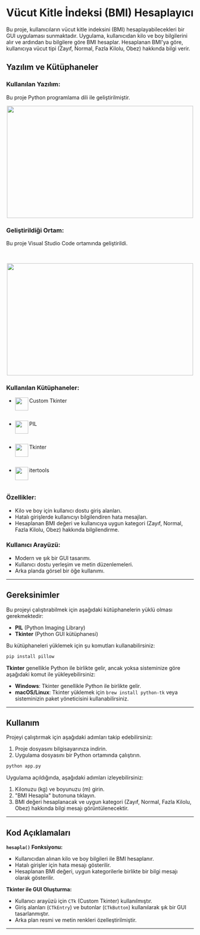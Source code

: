 


# Vücut Kitle İndeksi (BMI) Hesaplayıcı

Bu proje, kullanıcıların vücut kitle indeksini (BMI) hesaplayabilecekleri bir GUI uygulaması sunmaktadır. Uygulama, kullanıcıdan kilo ve boy bilgilerini alır ve ardından bu bilgilere göre BMI hesaplar. Hesaplanan BMI'ya göre, kullanıcıya vücut tipi (Zayıf, Normal, Fazla Kilolu, Obez) hakkında bilgi verir. 

## Yazılım ve Kütüphaneler

### Kullanılan Yazılım:

Bu proje Python programlama dili ile geliştirilmiştir.
<br>
<p align="center"> <img src="https://images-wixmp-ed30a86b8c4ca887773594c2.wixmp.com/f/da9f8649-8d19-4c2b-b05a-d90030b5379a/dgvsjw9-cf0faf00-135d-4ddf-9aae-e804f3a03dff.gif?token=eyJ0eXAiOiJKV1QiLCJhbGciOiJIUzI1NiJ9.eyJzdWIiOiJ1cm46YXBwOjdlMGQxODg5ODIyNjQzNzNhNWYwZDQxNWVhMGQyNmUwIiwiaXNzIjoidXJuOmFwcDo3ZTBkMTg4OTgyMjY0MzczYTVmMGQ0MTVlYTBkMjZlMCIsIm9iaiI6W1t7InBhdGgiOiJcL2ZcL2RhOWY4NjQ5LThkMTktNGMyYi1iMDVhLWQ5MDAzMGI1Mzc5YVwvZGd2c2p3OS1jZjBmYWYwMC0xMzVkLTRkZGYtOWFhZS1lODA0ZjNhMDNkZmYuZ2lmIn1dXSwiYXVkIjpbInVybjpzZXJ2aWNlOmZpbGUuZG93bmxvYWQiXX0.f7QVqCLwSK2Jh_p_riqNrx4qT-WE2V9H8OTmykPyd4Y" width=500, height=300></p>

### Geliştirildiği Ortam:



Bu proje Visual Studio Code ortamında geliştirildi.

<br>
<p align="center"> <img src="https://www.jeffedmondson.dev/content/images/2023/07/vscode.png" width=500, height=300></p>


### Kullanılan Kütüphaneler:


- Custom Tkinter <img src="https://styles.redditmedia.com/t5_8tx64t/styles/communityIcon_kbz7e49k7obb1.png" width="35" align="left">
<br>


- PIL<img src="https://python-pillow.github.io/assets/images/pillow-logo-248x250.png" width="35" align="left">
<br>

- Tkinter <img src="https://blogger.googleusercontent.com/img/b/R29vZ2xl/AVvXsEiI0t0Y9CTxpGbvzomIpNd5bb4e-8lny0qrPJLBygCDMTNroCdk7FH9icIGwHPO7-SdPYBZWnvs7-I7aSf1F03kmFlFsCMdKNBMFd7B8_VGkxMQgKYhYHXJy76TxjdJERo_tNuoxkn3QgU/s200/tkinter-pluma.png" width="35" align="left">
<br>

- itertools <img src="https://mblogthumb-phinf.pstatic.net/MjAyMjA5MjFfMjAy/MDAxNjYzNzQ1MDYyMjcx.z7s3EiUTtxU1b2QJKhm5vb-hjrnY0GEhbXBaM0T8JXwg.UVRvOE9qXushbX1qU73LYz7JTHSCsz7LWbRoknhKQM4g.PNG.dldudcks1779/Python.png?type=w800" width="35" align="left">
<br>




### Özellikler:
- Kilo ve boy için kullanıcı dostu giriş alanları.
- Hatalı girişlerde kullanıcıyı bilgilendiren hata mesajları.
- Hesaplanan BMI değeri ve kullanıcıya uygun kategori (Zayıf, Normal, Fazla Kilolu, Obez) hakkında bilgilendirme.

### Kullanıcı Arayüzü:
- Modern ve şık bir GUI tasarımı.
- Kullanıcı dostu yerleşim ve metin düzenlemeleri.
- Arka planda görsel bir öğe kullanımı.

---

## Gereksinimler

Bu projeyi çalıştırabilmek için aşağıdaki kütüphanelerin yüklü olması gerekmektedir:

- **PIL** (Python Imaging Library)
- **Tkinter** (Python GUI kütüphanesi)

Bu kütüphaneleri yüklemek için şu komutları kullanabilirsiniz:

```bash
pip install pillow
```

**Tkinter** genellikle Python ile birlikte gelir, ancak yoksa sisteminize göre aşağıdaki komut ile yükleyebilirsiniz:

- **Windows**: Tkinter genellikle Python ile birlikte gelir.
- **macOS/Linux**: Tkinter yüklemek için `brew install python-tk` veya sisteminizin paket yöneticisini kullanabilirsiniz.

---

## Kullanım

Projeyi çalıştırmak için aşağıdaki adımları takip edebilirsiniz:

1. Proje dosyasını bilgisayarınıza indirin.
2. Uygulama dosyasını bir Python ortamında çalıştırın.

```bash
python app.py
```

Uygulama açıldığında, aşağıdaki adımları izleyebilirsiniz:

1. Kilonuzu (kg) ve boyunuzu (m) girin.
2. "BMI Hesapla" butonuna tıklayın.
3. BMI değeri hesaplanacak ve uygun kategori (Zayıf, Normal, Fazla Kilolu, Obez) hakkında bilgi mesajı görüntülenecektir.

---

## Kod Açıklamaları

**`hesapla()` Fonksiyonu:**
- Kullanıcıdan alınan kilo ve boy bilgileri ile BMI hesaplanır.
- Hatalı girişler için hata mesajı gösterilir.
- Hesaplanan BMI değeri, uygun kategorilerle birlikte bir bilgi mesajı olarak gösterilir.

**Tkinter ile GUI Oluşturma:**
- Kullanıcı arayüzü için `CTk` (Custom Tkinter) kullanılmıştır.
- Giriş alanları (`CTkEntry`) ve butonlar (`CTkButton`) kullanılarak şık bir GUI tasarlanmıştır.
- Arka plan resmi ve metin renkleri özelleştirilmiştir.

---





